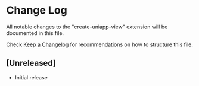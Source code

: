 # Change Log

All notable changes to the "create-uniapp-view" extension will be documented in this file.

Check [Keep a Changelog](http://keepachangelog.com/) for recommendations on how to structure this file.

## [Unreleased]

- Initial release